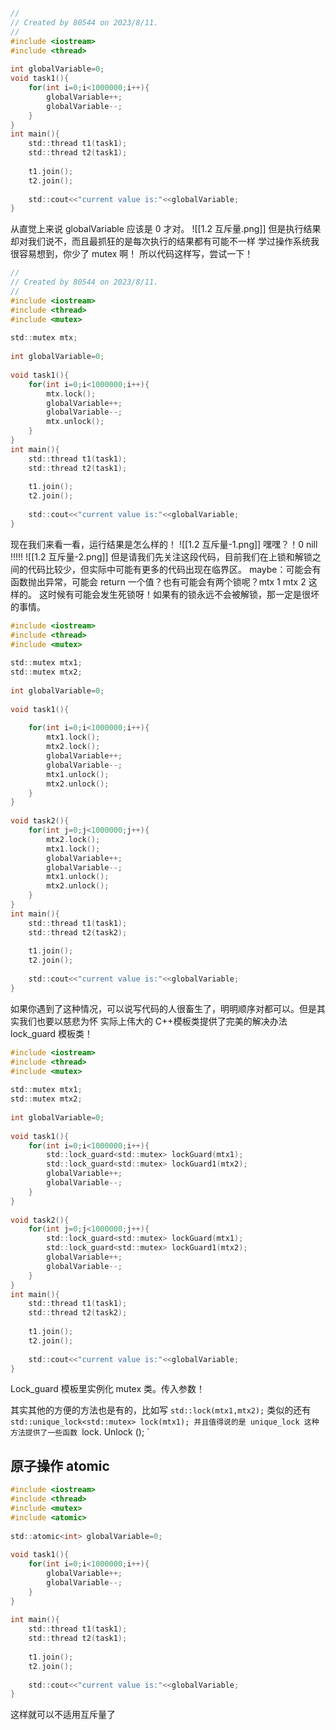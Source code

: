 ```c
//  
// Created by 80544 on 2023/8/11.  
//  
#include <iostream>  
#include <thread>  
  
int globalVariable=0;  
void task1(){  
    for(int i=0;i<1000000;i++){  
        globalVariable++;  
        globalVariable--;  
    }  
}  
int main(){  
    std::thread t1(task1);  
    std::thread t2(task1);  
  
    t1.join();  
    t2.join();  
  
    std::cout<<"current value is:"<<globalVariable;  
}
```
从直觉上来说 globalVariable 应该是 0 才对。
![[1.2 互斥量.png]]
但是执行结果却对我们说不，而且最抓狂的是每次执行的结果都有可能不一样
学过操作系统我很容易想到，你少了 mutex 啊！
所以代码这样写，尝试一下！
```c
//  
// Created by 80544 on 2023/8/11.  
//  
#include <iostream>  
#include <thread>  
#include <mutex>  
  
std::mutex mtx;  
  
int globalVariable=0;  
  
void task1(){  
    for(int i=0;i<1000000;i++){  
        mtx.lock();  
        globalVariable++;  
        globalVariable--;  
        mtx.unlock();  
    }  
}  
int main(){  
    std::thread t1(task1);  
    std::thread t2(task1);  
  
    t1.join();  
    t2.join();  
  
    std::cout<<"current value is:"<<globalVariable;  
}
```
现在我们来看一看，运行结果是怎么样的！
![[1.2 互斥量-1.png]]
嘿嘿？！0 nill   !!!!!
![[1.2 互斥量-2.png]]
但是请我们先关注这段代码，目前我们在上锁和解锁之间的代码比较少，但实际中可能有更多的代码出现在临界区。
maybe：可能会有函数抛出异常，可能会 return 一个值？也有可能会有两个锁呢？mtx 1 mtx 2 这样的。
这时候有可能会发生死锁呀！如果有的锁永远不会被解锁，那一定是很坏的事情。
```c
#include <iostream>  
#include <thread>  
#include <mutex>  
  
std::mutex mtx1;  
std::mutex mtx2;  
  
int globalVariable=0;  
  
void task1(){  
  
    for(int i=0;i<1000000;i++){  
        mtx1.lock();  
        mtx2.lock();  
        globalVariable++;  
        globalVariable--;  
        mtx1.unlock();  
        mtx2.unlock();  
    }  
}  
  
void task2(){  
    for(int j=0;j<1000000;j++){  
        mtx2.lock();  
        mtx1.lock();  
        globalVariable++;  
        globalVariable--;  
        mtx1.unlock();  
        mtx2.unlock();  
    }  
}  
int main(){  
    std::thread t1(task1);  
    std::thread t2(task2);  
  
    t1.join();  
    t2.join();  
  
    std::cout<<"current value is:"<<globalVariable;  
}
```
如果你遇到了这种情况，可以说写代码的人很畜生了，明明顺序对都可以。但是其实我们也要以慈悲为怀
实际上伟大的 C++模板类提供了完美的解决办法
lock_guard 模板类！
```c
#include <iostream>  
#include <thread>  
#include <mutex>  
  
std::mutex mtx1;  
std::mutex mtx2;  
  
int globalVariable=0;  
  
void task1(){  
    for(int i=0;i<1000000;i++){  
        std::lock_guard<std::mutex> lockGuard(mtx1);  
        std::lock_guard<std::mutex> lockGuard1(mtx2);  
        globalVariable++;  
        globalVariable--;  
    }  
}  
  
void task2(){  
    for(int j=0;j<1000000;j++){  
        std::lock_guard<std::mutex> lockGuard(mtx1);  
        std::lock_guard<std::mutex> lockGuard1(mtx2);  
        globalVariable++;  
        globalVariable--;  
    }  
}  
int main(){  
    std::thread t1(task1);  
    std::thread t2(task2);  
  
    t1.join();  
    t2.join();  
  
    std::cout<<"current value is:"<<globalVariable;  
}
```
Lock_guard 模板里实例化 mutex 类。传入参数！

其实其他的方便的方法也是有的，比如写 `std::lock(mtx1,mtx2);`
类似的还有 `std::unique_lock<std::mutex> lock(mtx1);
并且值得说的是 unique_lock 这种方法提供了一些函数
`lock. Unlock (); `


## 原子操作 atomic
```c
#include <iostream>  
#include <thread>  
#include <mutex>  
#include <atomic>  
  
std::atomic<int> globalVariable=0;  
  
void task1(){  
    for(int i=0;i<1000000;i++){  
        globalVariable++;  
        globalVariable--;  
    }  
}  
  
int main(){  
    std::thread t1(task1);  
    std::thread t2(task1);  
  
    t1.join();  
    t2.join();  
  
    std::cout<<"current value is:"<<globalVariable;  
}
```
这样就可以不适用互斥量了